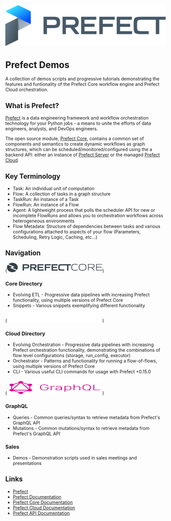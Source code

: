 ![Prefect Logo](/images/prefect-logo-full-gradient.svg)
# Prefect Demos
A collection of demos scripts and progressive tutorials demonstrating the features and funtionality of the Prefect Core workflow engine and Prefect Cloud orchestration.

## What is Prefect?
[Prefect](http://prefect.io) is a data engineering framework and workflow orchestration technology for your Python jobs - a means to unite the efforts of data engineers, analysts, and DevOps engineers.

The open source module, [Prefect Core](https://github.com/PrefectHQ/prefect), contains a common set of components and semantics to create dynamic workflows as graph structures, which can be scheduled/monitored/configured using the a backend API: either an instance of [Prefect Server](https://docs.prefect.io/orchestration/server/overview.html) or the managed [Prefect Cloud](https://cloud.prefect.io). 

## Key Terminology
* Task: An individual unit of computation
* Flow: A collection of tasks in a graph structure
* TaskRun: An instance of a Task
* FlowRun: An instance of a Flow
* Agent: A lightweight process that polls the scheduler API for new or incomplete FlowRuns and allows you to orchestration workflows across heterogeneous environments
* Flow Metadata: Structure of dependencies between tasks and various configurations attached to aspects of your flow (Parameters, Scheduling, Retry Logic, Caching, etc...)

## Navigation
(<img src="/images/prefect-core-logo.svg" alt="drawing" width="300" height="30"/>)
### Core Directory
* Evolving ETL - Progressive data pipelines with increasing Prefect functionality, using multiple versions of Prefect Core
* Snippets - Various snippets exemplifying different functionality

(<img src="/images/prefect-cloud-logo-white.f7c8b5e3.svg" alt="drawing" width="300" height="30"/>)
### Cloud Directory
* Evolving Orchestration - Progressive data pipelines with increasing Prefect orchestration functionality, demonstrating the combinations of flow level configurations (storage, run_config, executor)
* Orchestrator - Patterns and functionality for running a flow-of-flows, using multiple versions of Prefect Core
* CLI - Various useful CLI commands for usage with Prefect +0.15.0

(<img src="/images/graphql_logo.png" alt="drawing" width="300" height="50"/>)
### GraphQL
* Queries - Common queries/syntax to retrieve metadata from Prefect's GraphQL API
* Mutations - Common mutations/syntax to retrieve metadata from Prefect's GraphQL API

### Sales
* Demos - Demonstration scripts used in sales meetings and presentations

## Links
* [Prefect](http://prefect.io)
* [Prefect Documentation](http://docs.prefect.io)
* [Prefect Core Documentation](https://docs.prefect.io/core/)
* [Prefect Cloud Documentation](https://docs.prefect.io/orchestration/)
* [Prefect API Documentation](https://docs.prefect.io/api/latest/)